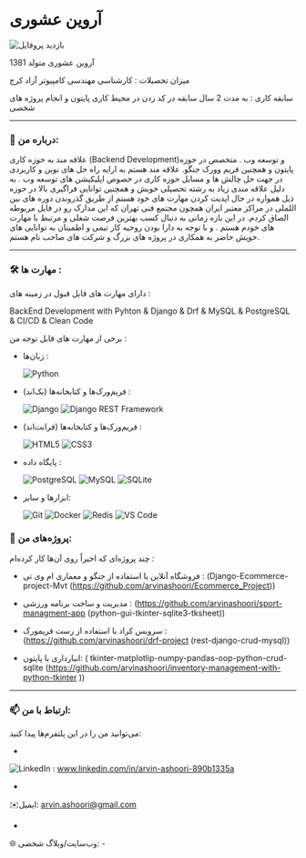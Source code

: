 #    آروین عشوری

<p align="left"> <img src="https://komarev.com/ghpvc/?username=arvinashoori&label=Profile%20views&color=0e75b6&style=flat" alt="بازدید پروفایل" /> </p>
آروین عشوری متولد 1381  

میزان تحصیلات : کارشناسی مهندسی کامپیوتر آزاد کرج

سابقه کاری : به مدت 2 سال سابقه در کد زدن در محیط کاری پایتون و انجام پروژه های شخصی 

---

### 🚀 درباره من:

علاقه مند به حوزه کاری (Backend Development)و توسعه وب .
متخصص در حوزه  پایتون و همچنین فریم وورک جنگو.
علاقه مند هستم به ارایه راه حل های نوین و کاربردی در جهت حل چالش ها و مسايل حوزه کاری در خصوص اپلیکیشن های توسعه وب .
 به دلیل علاقه مندی زیاد به رشته تحصیلی خویش  و همچنین توانایی فراگیری بالا در حوزه ذیل همواره در حال اپدیت کردن مهارت های خود هستم از طریق گذروندن دوره های بین اللملی در مراکز معتبر ایران همچون مجتمع فنی تهران که این مدارک رو در فایل  مربوطه الصاق کردم.
 در این بازه زمانی به دنبال کسب بهترین فرصت شغلی و مرتبط با مهارت های خودم هستم .
  و با توجه به  دارا بودن روحیه کار تیمی و اطمینان به توانایی های خویش حاضر به همکاری در پروژه های بزرگ و شرکت های صاحب نام هستم.



---

### 🛠️ مهارت ها  :
   دارای مهارت های قابل قبول در زمینه های :

  BackEnd Development with Pyhton & Django & Drf & MySQL & PostgreSQL & CI/CD & Clean Code



   برخی از مهارت های قابل توجه من :  

*  زبان‌ها :  

    ![Python](https://img.shields.io/badge/Python-3776AB?style=for-the-badge&logo=python&logoColor=white)
   
* فریم‌ورک‌ها و کتابخانه‌ها (بک‌اند)  :   

    ![Django](https://img.shields.io/badge/Django-092E20?style=for-the-badge&logo=django&logoColor=white)
    ![Django REST Framework](https://img.shields.io/badge/DRF-A30000?style=for-the-badge&logo=django&logoColor=white)
   
*  فریم‌ورک‌ها و کتابخانه‌ها (فرانت‌اند)  : 


    ![HTML5](https://img.shields.io/badge/HTML5-E34F26?style=for-the-badge&logo=html5&logoColor=white)
    ![CSS3](https://img.shields.io/badge/CSS3-1572B6?style=for-the-badge&logo=css3&logoColor=white)

* پایگاه داده  : 

  
    ![PostgreSQL](https://img.shields.io/badge/PostgreSQL-316192?style=for-the-badge&logo=postgresql&logoColor=white)
    ![MySQL](https://img.shields.io/badge/MySQL-4479A1?style=for-the-badge&logo=mysql&logoColor=white)  ![SQLite](https://img.shields.io/badge/SQLite-003B57?style=for-the-badge&logo=sqlite&logoColor=white)
 
* ابزارها و سایر:  


    ![Git](https://img.shields.io/badge/Git-F05032?style=for-the-badge&logo=git&logoColor=white)
    ![Docker](https://img.shields.io/badge/Docker-2496ED?style=for-the-badge&logo=docker&logoColor=white)
    ![Redis](https://img.shields.io/badge/Redis-DC382D?style=for-the-badge&logo=redis&logoColor=white)  ![VS Code](https://img.shields.io/badge/VS_Code-007ACC?style=for-the-badge&logo=visualstudiocode&logoColor=white)  
 
    

### 🔭 پروژه‌های  من:

  چند پروژه‌ای که اخیراً روی آن‌ها کار کرده‌ام  :

* فروشگاه آنلاین با استفاده از جنگو و معماری ام وی تی :  (Django-Ecommerce-project-Mvt (https://github.com/arvinashoori/Ecommerce_Project))

* مدیریت و ساخت برنامه ورزشی :  (https://github.com/arvinashoori/sport-managment-app
(python-gui-tkinter-sqlite3-tksheet))

* سرویس  کراد با استفاده از رست فریمورک : (https://github.com/arvinashoori/drf-project (rest-django-crud-mysql))


* انبارداری با پایتون:    ( tkinter-matplotlip-numpy-pandas-oop-python-crud-sqlite (https://github.com/arvinashoori/inventory-management-with-python-tkinter ))



---

### 📫 ارتباط با من:

می‌توانید من را در این پلتفرم‌ها پیدا کنید:

*   
![LinkedIn](https://img.shields.io/badge/LinkedIn-0077B5?style=for-the-badge&logo=linkedin&logoColor=white)  :  www.linkedin.com/in/arvin-ashoori-890b1335a




*   
✉️ایمیل:   arvin.ashoori@gmail.com

* 

🌐 وب‌سایت/وبلاگ شخصی:  -

